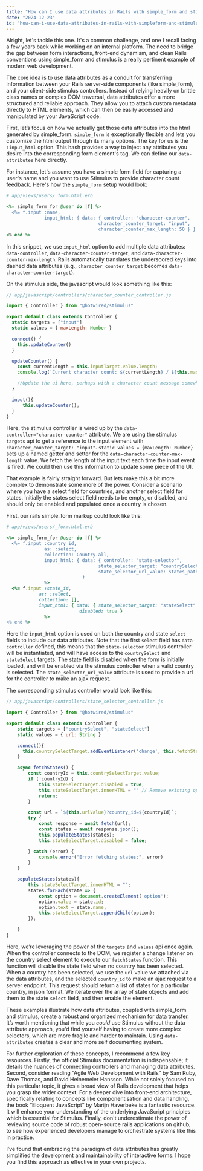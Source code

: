 ```yaml
---
title: "How can I use data attributes in Rails with simple_form and stimulus?"
date: "2024-12-23"
id: "how-can-i-use-data-attributes-in-rails-with-simpleform-and-stimulus"
---
```


Alright, let's tackle this one. It's a common challenge, and one I recall facing a few years back while working on an internal platform. The need to bridge the gap between form interactions, front-end dynamism, and clean Rails conventions using simple_form and stimulus is a really pertinent example of modern web development.

The core idea is to use data attributes as a conduit for transferring information between your Rails server-side components (like simple_form), and your client-side stimulus controllers. Instead of relying heavily on brittle class names or complex DOM traversal, data attributes offer a more structured and reliable approach. They allow you to attach custom metadata directly to HTML elements, which can then be easily accessed and manipulated by your JavaScript code.

First, let’s focus on how we actually get those data attributes into the html generated by simple_form. `simple_form` is exceptionally flexible and lets you customize the html output through its many options. The key for us is the `:input_html` option. This hash provides a way to inject any attributes you desire into the corresponding form element's tag. We can define our `data-attributes` here directly.

For instance, let's assume you have a simple form field for capturing a user's name and you want to use Stimulus to provide character count feedback. Here's how the `simple_form` setup would look:

```ruby
# app/views/users/_form.html.erb

<%= simple_form_for @user do |f| %>
  <%= f.input :name,
              input_html: { data: { controller: "character-counter",
                                  character_counter_target: "input",
                                  character_counter_max_length: 50 } }  %>
<% end %>
```

In this snippet, we use `input_html` option to add multiple data attributes: `data-controller`, `data-character-counter-target`, and `data-character-counter-max-length`. Rails automatically translates the underscored keys into dashed data attributes (e.g., `character_counter_target` becomes `data-character-counter-target`).

On the stimulus side, the javascript would look something like this:

```javascript
// app/javascript/controllers/character_counter_controller.js

import { Controller } from "@hotwired/stimulus"

export default class extends Controller {
  static targets = ["input"]
  static values = { maxLength: Number }

  connect() {
    this.updateCounter()
  }

  updateCounter() {
    const currentLength = this.inputTarget.value.length;
    console.log(`Current character count: ${currentLength} / ${this.maxLengthValue}`)

    //Update the ui here, perhaps with a character count message somewhere on the page.
  }

  input(){
      this.updateCounter();
  }
}
```

Here, the stimulus controller is wired up by the `data-controller="character-counter"` attribute. We are using the stimulus `targets` api to get a reference to the input element with `character_counter_target: "input"`. `static values = {maxLength: Number}` sets up a named getter and setter for the `data-character-counter-max-length` value. We fetch the length of the input text each time the input event is fired. We could then use this information to update some piece of the UI.

That example is fairly straight forward. But lets make this a bit more complex to demonstrate some more of the power. Consider a scenario where you have a select field for countries, and another select field for states. Initially the states select field needs to be empty, or disabled, and should only be enabled and populated once a country is chosen.

First, our rails simple_form markup could look like this:

```ruby
# app/views/users/_form.html.erb

<%= simple_form_for @user do |f| %>
  <%= f.input :country_id,
              as: :select,
              collection: Country.all,
              input_html: { data: { controller: "state-selector",
                                  state_selector_target: "countrySelect",
                                  state_selector_url_value: states_path(format: :json) },
                            }
              %>
  <%= f.input :state_id,
            as: :select,
            collection: [],
            input_html: { data: { state_selector_target: "stateSelect" },
                           disabled: true }
              %>
<% end %>
```

Here the `input_html` option is used on both the country and state `select` fields to include our data attributes. Note that the first `select` field has `data-controller` defined, this means that the `state-selector` stimulus controller will be instantiated, and will have access to the `countrySelect` and `stateSelect` targets. The state field is disabled when the form is initially loaded, and will be enabled via the stimulus controller when a valid country is selected. The `state_selector_url_value` attribute is used to provide a url for the controller to make an ajax request.

The corresponding stimulus controller would look like this:

```javascript
// app/javascript/controllers/state_selector_controller.js

import { Controller } from "@hotwired/stimulus"

export default class extends Controller {
    static targets = ["countrySelect", "stateSelect"]
    static values = { url: String }

    connect(){
      this.countrySelectTarget.addEventListener('change', this.fetchStates.bind(this));
    }

    async fetchStates() {
        const countryId = this.countrySelectTarget.value;
        if (!countryId) {
            this.stateSelectTarget.disabled = true;
            this.stateSelectTarget.innerHTML = "" // Remove existing options
            return;
        }

        const url = `${this.urlValue}?country_id=${countryId}`;
        try {
            const response = await fetch(url);
            const states = await response.json();
            this.populateStates(states);
            this.stateSelectTarget.disabled = false;

        } catch (error) {
            console.error("Error fetching states:", error)
        }
    }

    populateStates(states){
        this.stateSelectTarget.innerHTML = "";
        states.forEach(state => {
            const option = document.createElement('option');
            option.value = state.id;
            option.text = state.name;
            this.stateSelectTarget.appendChild(option);
        });

    }
}
```

Here, we’re leveraging the power of the `targets` and `values` api once again. When the controller connects to the DOM, we register a change listener on the country select element to execute our `fetchStates` function. This function will disable the state field when no country has been selected. When a country has been selected, we use the `url` value we attached via the data attributes, and the selected `country_id` to make an ajax request to a server endpoint. This request should return a list of states for a particular country, in json format. We iterate over the array of state objects and add them to the state `select` field, and then enable the element.

These examples illustrate how data attributes, coupled with simple_form and stimulus, create a robust and organized mechanism for data transfer. It’s worth mentioning that while you *could* use Stimulus without the data attribute approach, you'd find yourself having to create more complex selectors, which are more fragile and harder to maintain. Using `data-attributes` creates a clear and more self documenting system.

For further exploration of these concepts, I recommend a few key resources. Firstly, the official Stimulus documentation is indispensable; it details the nuances of connecting controllers and managing data attributes. Second, consider reading “Agile Web Development with Rails” by Sam Ruby, Dave Thomas, and David Heinemeier Hansson. While not solely focused on this particular topic, it gives a broad view of Rails development that helps you grasp the wider context. For a deeper dive into front-end architecture, specifically relating to concepts like componentisation and data handling, the book “Eloquent JavaScript” by Marijn Haverbeke is a fantastic resource. It will enhance your understanding of the underlying JavaScript principles which is essential for Stimulus. Finally, don't underestimate the power of reviewing source code of robust open-source rails applications on github, to see how experienced developers manage to orchestrate systems like this in practice.

I’ve found that embracing the paradigm of data attributes has greatly simplified the development and maintainability of interactive forms. I hope you find this approach as effective in your own projects.
